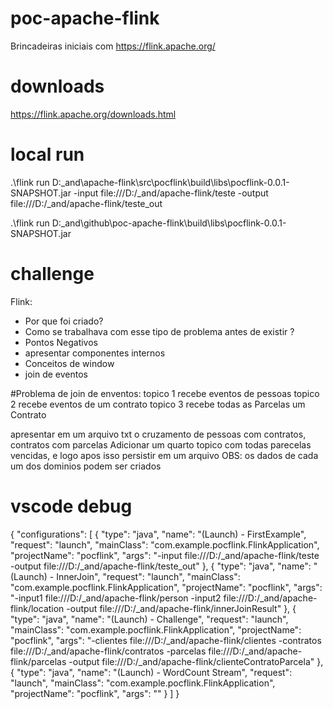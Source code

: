 # poc-apache-flink

Brincadeiras iniciais com https://flink.apache.org/

# downloads

https://flink.apache.org/downloads.html

# local run

.\flink run D:\_and\apache-flink\src\pocflink\build\libs\pocflink-0.0.1-SNAPSHOT.jar -input file:///D:/_and/apache-flink/teste -output file:///D:/_and/apache-flink/teste_out

.\flink run D:\_and\github\poc-apache-flink\build\libs\pocflink-0.0.1-SNAPSHOT.jar

# challenge

Flink:
- Por que foi criado?
- Como se trabalhava com esse tipo de problema antes de existir ?
- Pontos Negativos
- apresentar componentes internos
- Conceitos de window
- join de eventos

#Problema de join de enventos:
topico 1 recebe eventos de pessoas
topico 2 recebe eventos de um contrato
topico 3 recebe todas as Parcelas um Contrato

apresentar em um arquivo txt o cruzamento de pessoas com contratos, contratos com parcelas
Adicionar um quarto topico com todas parecelas vencidas, e logo apos isso persistir em um arquivo
OBS: os dados de cada um dos dominios podem ser criados


# vscode debug

{
    "configurations": [
        {
            "type": "java",
            "name": "(Launch) - FirstExample",
            "request": "launch",
            "mainClass": "com.example.pocflink.FlinkApplication",
            "projectName": "pocflink",
            "args": "-input file:///D:/_and/apache-flink/teste -output file:///D:/_and/apache-flink/teste_out"
        },
        {
            "type": "java",
            "name": "(Launch) - InnerJoin",
            "request": "launch",
            "mainClass": "com.example.pocflink.FlinkApplication",
            "projectName": "pocflink",
            "args": "-input1 file:///D:/_and/apache-flink/person -input2 file:///D:/_and/apache-flink/location -output file:///D:/_and/apache-flink/innerJoinResult"
        },
        {
            "type": "java",
            "name": "(Launch) - Challenge",
            "request": "launch",
            "mainClass": "com.example.pocflink.FlinkApplication",
            "projectName": "pocflink",
            "args": "-clientes file:///D:/_and/apache-flink/clientes -contratos file:///D:/_and/apache-flink/contratos -parcelas file:///D:/_and/apache-flink/parcelas -output file:///D:/_and/apache-flink/clienteContratoParcela"
        },
        {
            "type": "java",
            "name": "(Launch) - WordCount Stream",
            "request": "launch",
            "mainClass": "com.example.pocflink.FlinkApplication",
            "projectName": "pocflink",
            "args": ""
        }
    ]
}